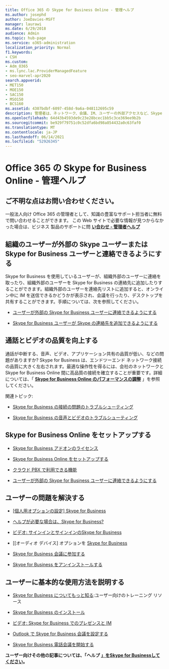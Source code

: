 ```yaml
---
title: Office 365 の Skype for Business Online - 管理ヘルプ
ms.author: josephd
author: JoeDavies-MSFT
manager: laurawi
ms.date: 6/29/2018
audience: Admin
ms.topic: hub-page
ms.service: o365-administration
localization_priority: Normal
f1.keywords:
- CSH
ms.custom:
- Adm_O365
- ms.lync.lac.ProviderManagedFeature
- seo-marvel-apr2020
search.appverid:
- MET150
- MOE150
- SAC150
- MSO150
- BCS160
ms.assetid: 4307bdbf-6097-458d-9a6a-048112695c59
description: 管理者は、ネットワーク、会議、IM、ユーザーの外部アクセスなど、Skype for Business Online の一部をセットアップするためのヘルプを見つける。
ms.openlocfilehash: 64d43b4593de9c23e28bcec1bb5c3ce369ee9b2b
ms.sourcegitcommit: be929f79751c0c52dfa6bd98a854432a0c63faf0
ms.translationtype: MT
ms.contentlocale: ja-JP
ms.lasthandoff: 06/14/2021
ms.locfileid: "52926345"
---
```

# <a name="skype-for-business-online-in-office-365---admin-help"></a>Office 365 の Skype for Business Online - 管理ヘルプ

## <a name="were-here-to-help"></a>ご不明な点はお問い合わせください。

一般法人向け Office 365 の管理者として、知識の豊富なサポート担当者に無料で問い合わせることができます。 この Web サイトで必要な情報が見つからなかった場合は、ビジネス 製品のサポートに問 **[い合わせ - 管理者ヘルプ](https://support.office.com/article/32a17ca7-6fa0-4870-8a8d-e25ba4ccfd4b)**
  
## <a name="let-your-users-contact-external-skype-or-skype-for-business-users"></a>組織のユーザーが外部の Skype ユーザーまたは Skype for Business ユーザーと連絡できるようにする

Skype for Business を使用しているユーザーが、組織外部のユーザーに連絡を取ったり、組織外部のユーザーを Skype for Business の連絡先に追加したりすることができます。組織外部のユーザーを連絡先リストに追加すると、オンライン中に IM を送信できるかどうかが表示され、会議を行ったり、デスクトップを共有することができます。手順については、次を参照してください。
  
- [ユーザーが外部の Skype for Business ユーザーに連絡できるようにする](https://support.office.com/article/b414873a-0059-4cd5-aea1-e5d0857dbc94)
    
- [Skype for Business ユーザーが Skype の連絡先を追加できるようにする](https://support.office.com/article/08666236-1894-42ae-8846-e49232bbc460)
    
## <a name="improve-call-and-video-quality"></a>通話とビデオの品質を向上する

通話が中断する、音声、ビデオ、アプリケーション共有の品質が低い、などの問題がありますか? Skype for Business は、エンドツーエンド ネットワーク接続の品質に大きく左右されます。最適な操作性を得るには、会社のネットワークと Skype for Business Online 間に高品質の接続を確立することが重要です。詳細については、「 **[Skype for Business Online のパフォーマンスの調整](tune-skype-for-business-online-performance.md)** 」を参照してください。 
  
関連トピック:
  
- [Skype for Business の接続の問題のトラブルシューティング](https://support.office.com/article/ca302828-783f-425c-bbe2-356348583771)
    
- [Skype for Business の音声とビデオのトラブルシューティング](https://support.office.com/article/62777bc6-c52b-47ae-84ba-a8905c3b71dc)
    
## <a name="set-up-skype-for-business-online"></a>Skype for Business Online をセットアップする

- [Skype for Business アドオンのライセンス](https://support.office.com/article/3ed752b1-5983-43f9-bcfd-760619ab40a7)
    
- [Skype for Business Online をセットアップする](https://support.office.com/article/40296968-e779-4259-980b-c2de1c044c6e)
    
- [クラウド PBX で利用できる機能](https://support.office.com/article/bc9756d1-8a2f-42c4-98f6-afb17c29231c)
    
- [ユーザーが外部の Skype for Business ユーザーに連絡できるようにする](https://support.office.com/article/b414873a-0059-4cd5-aea1-e5d0857dbc94)
    
## <a name="fix-problems-for-your-users"></a>ユーザーの問題を解決する

- [[個人用オプションの設定] Skype for Business](https://support.office.com/article/68bacc31-71d3-44c3-a4d4-64da78c447aa#bkmk-stop-automatic-startup)
    
- [ヘルプが必要な場合は、Skype for Business?](https://support.office.com/article/448b8ea7-5b33-444a-afd4-175fc9930d05)
    
- [ビデオ: サインインとサインインのSkype for Business](https://support.office.com/article/8abed4b3-ac48-493e-9d76-0e10140e9451)
    
- [[オーディオ デバイス] オプションを [Skype for Business](https://support.office.com/article/2533d929-9814-4349-8ae4-fca29246e2ff)
    
- [Skype for Business 会議に参加する](https://support.office.com/article/3862be6d-758a-4064-a016-67c0febf3cd5)
    
- [Skype for Business をアンインストールする](https://support.office.com/article/28C4A036-7F22-406C-B7F4-87894CBAF902)
    
## <a name="help-your-users-get-started-quickly"></a>ユーザーに基本的な使用方法を説明する

- [Skype for Business についてもっと知る](https://support.office.com/article/8a3491a3-c095-4718-80cf-cbbe4afe4eba):ユーザー向けのトレーニング リソース 
    
- [Skype for Business のインストール](https://support.office.com/article/8a0d4da8-9d58-44f9-9759-5c8f340cb3fb)
    
- [ビデオ: Skype for Business でのプレゼンスと IM](https://support.office.com/article/c873b869-4ce0-4375-9bea-5de150eaf081)
    
- [Outlook で Skype for Business 会議を設定する](https://support.office.com/article/b8305620-d16e-4667-989d-4a977aad6556)
    
- [Skype for Business 電話会議を開始する](https://support.office.com/article/8dc8ac52-91ac-4db9-8672-11551fdaf997)
    
 **ユーザー向けその他の記事については、「ヘルプ [」をSkype for Businessしてください](https://support.office.com/article/4fbe07ce-6b15-4a06-bcf0-baea57890410)。**
  

